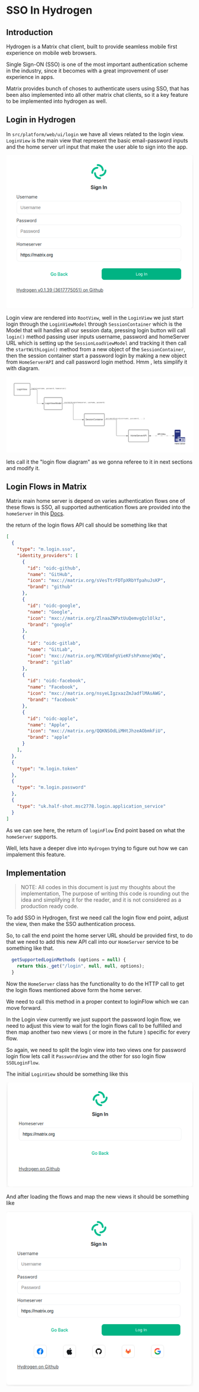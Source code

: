 # SSO In Hydrogen

## Introduction

Hydrogen is a Matrix chat client, built to provide seamless mobile first experience on mobile web browsers.

Single Sign-ON (SSO) is one of the most important authentication scheme in the industry, since it becomes with a great improvement of user experience in apps.

Matrix provides bunch of choses to authenticate users using SSO, that has been also implemented into all other matrix chat clients, so it a key feature to be implemented into hydrogen as well.
## Login in Hydrogen

In `src/platform/web/ui/login` we have all views related to the login view.<br>
`LoginView` is the main view that represent the basic email-password inputs and the home server url input that make the user able to sign into the app.

![Image 2](./assets/signIn-page.png)

Login view are rendered into `RootView`, well in the `LoginView` we just start login through the `LoginViewModel` through `SessionContainer` which is the Model that will handles all our session data, pressing login button will call `login()` method passing user inputs username, password and homeServer URL which is setting up the `SessionLoadViewModel` and tracking it then  call the `startWithLogin()` method from a new object of the `SessionContainer`, then the session container start a password login by making a new object from `HomeServerAPI` and call password login method. Hmm , lets simplify it with diagram.

![Image 3](./assets/login-process.png)

lets call it the "login flow diagram" as we gonna referee to it in next sections and modify it.
## Login Flows in Matrix

Matrix main home server is depend on varies authentication flows one of these flows is SSO, all supported authentication flows are provided into the `homeServer` in this [Docs](https://matrix.org/docs/spec/client_server/latest#id204).

the return of the login flows API call should be something like that

``` JSON
[
  {
    "type": "m.login.sso",
    "identity_providers": [
      {
        "id": "oidc-github",
        "name": "GitHub",
        "icon": "mxc://matrix.org/sVesTtrFDTpXRbYfpahuJsKP",
        "brand": "github"
      },
      {
        "id": "oidc-google",
        "name": "Google",
        "icon": "mxc://matrix.org/ZlnaaZNPxtUuQemvgQzlOlkz",
        "brand": "google"
      },
      {
        "id": "oidc-gitlab",
        "name": "GitLab",
        "icon": "mxc://matrix.org/MCVOEmFgVieKFshPxmnejWOq",
        "brand": "gitlab"
      },
      {
        "id": "oidc-facebook",
        "name": "Facebook",
        "icon": "mxc://matrix.org/nsyeLIgzxazZmJadflMAsAWG",
        "brand": "facebook"
      },
      {
        "id": "oidc-apple",
        "name": "Apple",
        "icon": "mxc://matrix.org/QQKNSOdLiMHtJhzeAObmkFiU",
        "brand": "apple"
      }
    ],
  },
  {
    "type": "m.login.token"
  },
  {
    "type": "m.login.password"
  },
  {
    "type": "uk.half-shot.msc2778.login.application_service"
  }
]
```

As we can see here, the return of `loginFlow` End point based on what the `homeServer` supports.

Well, lets have a deeper dive into `Hydrogen` trying to figure out how we can impalement this feature.

## Implementation

>NOTE: All codes in this document is just my thoughts about the implementation, The purpose of writing this code is rounding out the idea and simplifying it for the reader, and it is not considered as a production ready code.

To add SSO in Hydrogen, first we need call the login flow end point, adjust the view, then make the SSO authentication process.

So, to call the end point the home server URL should be provided first, to do that we need to add this new API call into our `HomeServer` service  to be something like that.

``` javascript
  getSupportedLoginMethods (options = null) {
    return this._get("/login", null, null, options);
  }
```
Now the `HomeServer` class has the functionality to do the HTTP call to get the login flows mentioned above form the home server.

We need to call this method in a proper context to loginFlow which we can move forward.

In the Login view currently we just support the password login flow, we need to adjust this view to wait for the login flows call to be fulfilled and then map another two new views ( or more in the future ) specific for every flow.

So again, we need to split the login view into two views one for password login flow lets call it `PasswordView` and the other for sso login flow `SSOLoginFlow`.

The initial `LoginView` should be something like this

![Image 3](./assets/login-view-1.png)

And after loading the flows and map the new views it should be something like

![Image 3](./assets/login-view-2.png)

